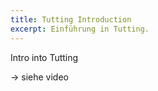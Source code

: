 ```yaml
---
title: Tutting Introduction
excerpt: Einführung in Tutting.
---
```


Intro into Tutting

-> siehe video
